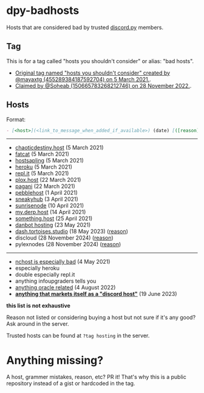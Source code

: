 # dpy-badhosts
Hosts that are considered bad by trusted [discord.py](https://discord.gg/dpy) members.

## Tag

This is for a tag called "hosts you shouldn't consider" or alias: "bad hosts".

- [Original tag named "hosts you shouldn't consider" created by @mayaxtg (455289384187592704) on 5 March 2021.](https://discord.com/channels/336642139381301249/336642776609456130/817315716079943700).
- [Claimed by @Soheab (150665783268212746) on 28 November 2022.](https://discord.com/channels/336642139381301249/559455534965850142/1046742107001466990).

## Hosts 
Format:
```md
- [<host>](<link_to_message_when_added_if_available>) (date) [([reason](link_to_message_explaining_why) or reason: <reason>)]
```

---

- [chaoticdestiny.host](https://discord.com/channels/336642139381301249/336642776609456130/817315716079943700) (5 March 2021)
- [fatcat](https://discord.com/channels/336642139381301249/336642776609456130/817315911497285672) (5 March 2021)
- [hostsapling](https://discord.com/channels/336642139381301249/336642776609456130/817315911497285672) (5 March 2021)
- [heroku](https://discord.com/channels/336642139381301249/336642776609456130/817315911497285672) (5 March 2021)
- [repl.it](https://discord.com/channels/336642139381301249/336642776609456130/817315911497285672) (5 March 2021)
- [plox.host](https://discord.com/channels/336642139381301249/559455534965850142/823347273613836320) (22 March 2021)
- [pagani](https://discord.com/channels/336642139381301249/381965515721146390/823404403524370452) (22 March 2021)
- [pebblehost](https://discord.com/channels/336642139381301249/336642776609456130/827022914783281223) (1 April 2021)
- [sneakyhub](https://discord.com/channels/336642139381301249/336642776609456130/827738720739655701) (3 April 2021)
- [sunrisenode](https://discord.com/channels/336642139381301249/336642776609456130/830219600305324033) (10 April 2021)
- [my.derp.host](https://discord.com/channels/336642139381301249/559455534965850142/831823293023387668) (14 April 2021)
- [something.host](https://discord.com/channels/336642139381301249/381963689470984203/835640806496141332) (25 April 2021)
- [danbot hosting](https://discord.com/channels/336642139381301249/336642776609456130/845803797707751456) (23 May 2021)
- [dash.tortoises.studio](https://discord.com/channels/336642139381301249/559455534965850142/1109049247137009764) (18 May 2023) ([reason](https://discord.com/channels/336642139381301249/559455534965850142/1109011914304016397))
- discloud (28 November 2024) ([reason](https://discord.com/channels/336642139381301249/559455534965850142/1248580416458199080))
- pylexnodes (28 November 2024) ([reason](https://discord.com/channels/336642139381301249/1311635302783258685/1311712742440439833))
---
- [nchost is especially bad](https://discord.com/channels/336642139381301249/336642776609456130/839083684316708875) (4 May 2021)
- especially heroku
- double especially repl.it
- anything infoupgraders tells you
- [anything oracle related](https://discord.com/channels/336642139381301249/559455534965850142/1004786889926131833) (4 August 2022)
- [**anything that markets itself as a "discord host"**](https://discord.com/channels/336642139381301249/559455534965850142/1120395388696940716) (19 June 2023)

**this list is not exhaustive**

Reason not listed or considering buying a host but not sure if it's any good? Ask around in the server.

Trusted hosts can be found at `?tag hosting` in the server.

# Anything missing?
A host, grammer mistakes, reason, etc? PR it! That's why this is a public repository instead of a gist or hardcoded in the tag.